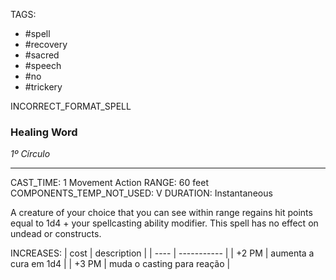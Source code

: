 TAGS:
- #spell
- #recovery
- #sacred
- #speech
- #no
- #trickery

INCORRECT_FORMAT_SPELL
### Healing Word
*1º Círculo*
___
CAST_TIME: 1 Movement Action
RANGE: 60 feet
COMPONENTS_TEMP_NOT_USED: V
DURATION: Instantaneous

A creature of your choice that you can see within range regains hit points equal to 1d4 + your spellcasting ability modifier. This spell has no effect on undead or constructs.

INCREASES:
| cost | description |
| ---- | ----------- |
| +2 PM | aumenta a cura em 1d4 |
| +3 PM | muda o casting para reação |
